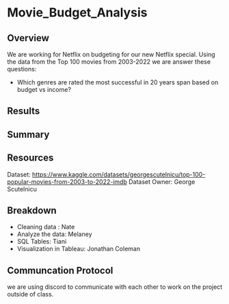 # Movie_Budget_Analysis

## Overview
We are working for Netflix on budgeting for our new Netflix special. Using the data from the Top 100 movies from 2003-2022 we are answer these questions:
 - Which genres are rated the most successful in 20 years span based on budget vs income?

## Results

## Summary


## Resources
Dataset: https://www.kaggle.com/datasets/georgescutelnicu/top-100-popular-movies-from-2003-to-2022-imdb
Dataset Owner: George Scutelnicu

## Breakdown
- Cleaning data : Nate
- Analyze the data: Melaney
- SQL Tables: Tiani
- Visualization in Tableau: Jonathan Coleman
## Communcation Protocol 
we are using discord to communicate with each other to work on the project outside of class.
